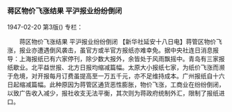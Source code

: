 ### 蒋区物价飞涨结果  平沪报业纷纷倒闭

1947-02-20
第3版()
专栏：

　　蒋区物价飞涨结果
    平沪报业纷纷倒闭
    【新华社延安十八日电】蒋管区物价飞涨，报业亦遭遇倒风袭击，虽官方或半官方报纸亦难幸免。据中央社连日消息报导：上海报纸已有六家停刊，除少数大报外，余皆处于风雨飘摇中。青岛有三家报纸歇业。北平益世报、北方日报均缩减篇幅。太原大小报纸七家，为纸价飞涨而濒于危境，对开报每月订费虽提高至一万五千元，亦不足维持成本。广州报纸自十六日起缩减篇幅。此种原因为蒋管区通货恶性膨胀，物价飞涨，工商业在纷纷倒闭，以致广告收入减少，报社收支无法平衡，其次则为蒋政府统制外汇，限制了报纸进口。
